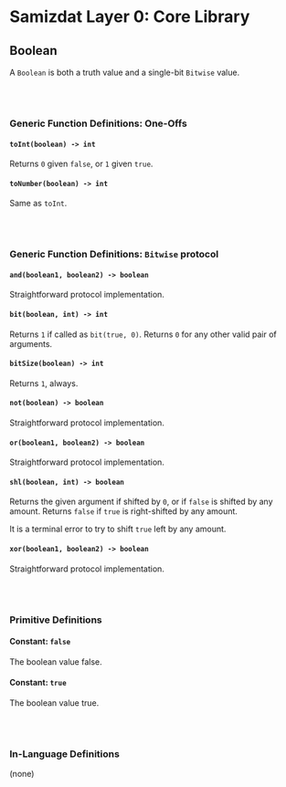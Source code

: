Samizdat Layer 0: Core Library
==============================

Boolean
-------

A `Boolean` is both a truth value and a single-bit `Bitwise` value.

<br><br>
### Generic Function Definitions: One-Offs

#### `toInt(boolean) -> int`

Returns `0` given `false`, or `1` given `true`.

#### `toNumber(boolean) -> int`

Same as `toInt`.


<br><br>
### Generic Function Definitions: `Bitwise` protocol

#### `and(boolean1, boolean2) -> boolean`

Straightforward protocol implementation.

#### `bit(boolean, int) -> int`

Returns `1` if called as `bit(true, 0)`. Returns `0` for any other
valid pair of arguments.

#### `bitSize(boolean) -> int`

Returns `1`, always.

#### `not(boolean) -> boolean`

Straightforward protocol implementation.

#### `or(boolean1, boolean2) -> boolean`

Straightforward protocol implementation.

#### `shl(boolean, int) -> boolean`

Returns the given argument if shifted by `0`, or if `false` is shifted
by any amount. Returns `false` if `true` is right-shifted by any
amount.

It is a terminal error to try to shift `true` left by any amount.

#### `xor(boolean1, boolean2) -> boolean`

Straightforward protocol implementation.


<br><br>
### Primitive Definitions

#### Constant: `false`

The boolean value false.

#### Constant: `true`

The boolean value true.


<br><br>
### In-Language Definitions

(none)
